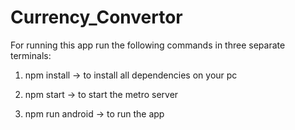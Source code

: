 # Currency_Convertor

For running this app run the following commands in three separate terminals:

1) npm install -> to install all dependencies on your pc

2) npm start -> to start the metro server

3) npm run android -> to run the app
